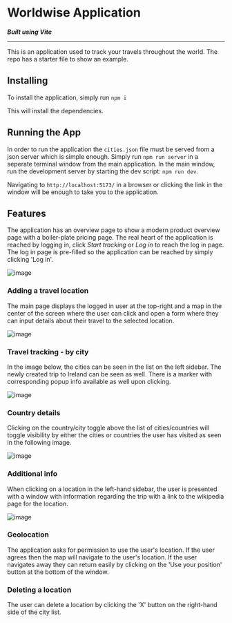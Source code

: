 # Worldwise Application

***Built using Vite***

---

This is an application used to track your travels throughout the world. The repo has a starter file to show an example. 

## Installing

To install the application, simply run `npm i`

This will install the dependencies.

## Running the App


In order to run the application the `cities.json` file must be served from a json server which is simple enough. Simply run `npm run server` in a seperate terminal window from the main application. 
In the main window, run the development server by starting the dev script:  `npm run dev`.

Navigating to `http://localhost:5173/` in a browser or clicking the link in the window will be enough to take you to the application. 

## Features

The application has an overview page to show a modern product overview page with a boiler-plate pricing page. The real heart of the application is reached by logging in, click *Start tracking* or *Log in* to reach the log in page. The log in page is pre-filled so the application can be reached by simply clicking 'Log in'.

![image](https://github.com/user-attachments/assets/a1c7a268-187e-4bc0-998e-38d85899554a)

### Adding a travel location

The main page displays the logged in user at the top-right and a map in the center of the screen where the user can click and open a form where they can input details about their travel to the selected location.

![image](https://github.com/user-attachments/assets/0ba2b148-c70e-4c0f-ad60-f6a50acbac04)


### Travel tracking - by city

In the image below, the cities can be seen in the list on the left sidebar. The newly created trip to Ireland can be seen as well. There is a marker with corresponding popup info available as well upon clicking.

![image](https://github.com/user-attachments/assets/dbfe8c1c-f618-49e3-84a7-557f3949b63d)


### Country details

Clicking on the country/city toggle above the list of cities/countries will toggle visibility by either the cities or countries the user has visited as seen in the following image.

![image](https://github.com/user-attachments/assets/91858f62-4337-462f-a215-07c2c333166a)


### Additional info

When clicking on a location in the left-hand sidebar, the user is presented with a window with information regarding the trip with a link to the wikipedia page for the location.

![image](https://github.com/user-attachments/assets/e235435b-a507-4e10-b16f-46035879b709)

### Geolocation

The application asks for permission to use the user's location. If the user agrees then the map will navigate to the user's location. If the user navigates away they can return easily by clicking on the 'Use your position' button at the bottom of the window. 

### Deleting a location

The user can delete a location by clicking the 'X' button on the right-hand side of the city list. 
